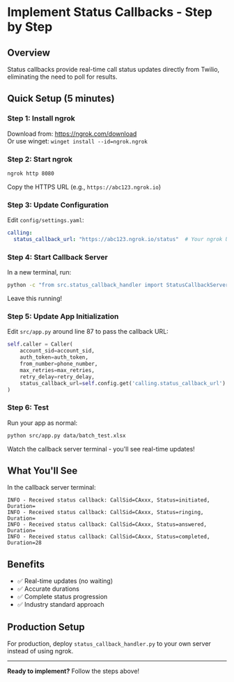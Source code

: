 # Implement Status Callbacks - Step by Step

## Overview

Status callbacks provide real-time call status updates directly from Twilio, eliminating the need to poll for results.

## Quick Setup (5 minutes)

### Step 1: Install ngrok

Download from: https://ngrok.com/download  
Or use winget: `winget install --id=ngrok.ngrok`

### Step 2: Start ngrok

```bash
ngrok http 8080
```

Copy the HTTPS URL (e.g., `https://abc123.ngrok.io`)

### Step 3: Update Configuration

Edit `config/settings.yaml`:

```yaml
calling:
  status_callback_url: "https://abc123.ngrok.io/status"  # Your ngrok URL
```

### Step 4: Start Callback Server

In a new terminal, run:

```bash
python -c "from src.status_callback_handler import StatusCallbackServer; s = StatusCallbackServer(port=8080); s.start()"
```

Leave this running!

### Step 5: Update App Initialization

Edit `src/app.py` around line 87 to pass the callback URL:

```python
self.caller = Caller(
    account_sid=account_sid,
    auth_token=auth_token,
    from_number=phone_number,
    max_retries=max_retries,
    retry_delay=retry_delay,
    status_callback_url=self.config.get('calling.status_callback_url')  # Add this line
)
```

### Step 6: Test

Run your app as normal:
```bash
python src/app.py data/batch_test.xlsx
```

Watch the callback server terminal - you'll see real-time updates!

## What You'll See

In the callback server terminal:
```
INFO - Received status callback: CallSid=CAxxx, Status=initiated, Duration=
INFO - Received status callback: CallSid=CAxxx, Status=ringing, Duration=
INFO - Received status callback: CallSid=CAxxx, Status=answered, Duration=
INFO - Received status callback: CallSid=CAxxx, Status=completed, Duration=28
```

## Benefits

- ✅ Real-time updates (no waiting)
- ✅ Accurate durations
- ✅ Complete status progression
- ✅ Industry standard approach

## Production Setup

For production, deploy `status_callback_handler.py` to your own server instead of using ngrok.

---

**Ready to implement?** Follow the steps above!

